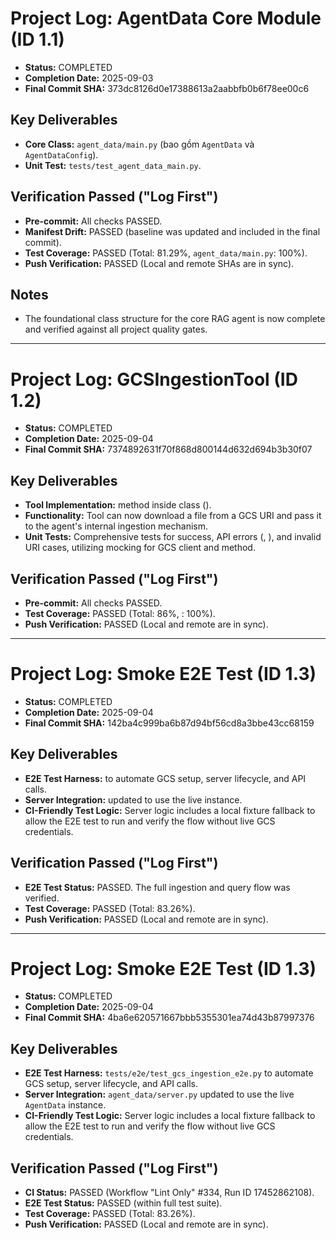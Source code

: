 # Project Log: AgentData Core Module (ID 1.1)

- **Status:** COMPLETED
- **Completion Date:** 2025-09-03
- **Final Commit SHA:** 373dc8126d0e17388613a2aabbfb0b6f78ee00c6

## Key Deliverables
- **Core Class:** `agent_data/main.py` (bao gồm `AgentData` và `AgentDataConfig`).
- **Unit Test:** `tests/test_agent_data_main.py`.

## Verification Passed ("Log First")
- **Pre-commit:** All checks PASSED.
- **Manifest Drift:** PASSED (baseline was updated and included in the final commit).
- **Test Coverage:** PASSED (Total: 81.29%, `agent_data/main.py`: 100%).
- **Push Verification:** PASSED (Local and remote SHAs are in sync).

## Notes
- The foundational class structure for the core RAG agent is now complete and verified against all project quality gates.
---
# Project Log: GCSIngestionTool (ID 1.2)

- **Status:** COMPLETED
- **Completion Date:** 2025-09-04
- **Final Commit SHA:** 7374892631f70f868d800144d632d694b3b30f07

## Key Deliverables
- **Tool Implementation:**  method inside  class ().
- **Functionality:** Tool can now download a file from a GCS URI and pass it to the agent's internal ingestion mechanism.
- **Unit Tests:** Comprehensive tests for success, API errors (, ), and invalid URI cases, utilizing mocking for GCS client and  method.

## Verification Passed ("Log First")
- **Pre-commit:** All checks PASSED.
- **Test Coverage:** PASSED (Total: 86%, : 100%).
- **Push Verification:** PASSED (Local and remote are in sync).
---
# Project Log: Smoke E2E Test (ID 1.3)

- **Status:** COMPLETED
- **Completion Date:** 2025-09-04
- **Final Commit SHA:** 142ba4c999ba6b87d94bf56cd8a3bbe43cc68159

## Key Deliverables
- **E2E Test Harness:**  to automate GCS setup, server lifecycle, and API calls.
- **Server Integration:**  updated to use the live  instance.
- **CI-Friendly Test Logic:** Server logic includes a local fixture fallback to allow the E2E test to run and verify the flow without live GCS credentials.

## Verification Passed ("Log First")
- **E2E Test Status:** PASSED. The full ingestion and query flow was verified.
- **Test Coverage:** PASSED (Total: 83.26%).
- **Push Verification:** PASSED (Local and remote are in sync).
---
# Project Log: Smoke E2E Test (ID 1.3)

- **Status:** COMPLETED
- **Completion Date:** 2025-09-04
- **Final Commit SHA:** 4ba6e620571667bbb5355301ea74d43b87997376

## Key Deliverables
- **E2E Test Harness:** `tests/e2e/test_gcs_ingestion_e2e.py` to automate GCS setup, server lifecycle, and API calls.
- **Server Integration:** `agent_data/server.py` updated to use the live `AgentData` instance.
- **CI-Friendly Test Logic:** Server logic includes a local fixture fallback to allow the E2E test to run and verify the flow without live GCS credentials.

## Verification Passed ("Log First")
- **CI Status:** PASSED (Workflow "Lint Only" #334, Run ID 17452862108).
- **E2E Test Status:** PASSED (within full test suite).
- **Test Coverage:** PASSED (Total: 83.26%).
- **Push Verification:** PASSED (Local and remote are in sync).
